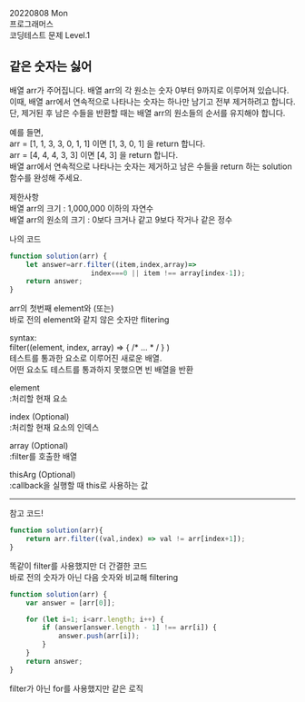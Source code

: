 20220808 Mon   
프로그래머스   
코딩테스트 문제 Level.1   

같은 숫자는 싫어
---
배열 arr가 주어집니다. 배열 arr의 각 원소는 숫자 0부터 9까지로 이루어져 있습니다.   
이때, 배열 arr에서 연속적으로 나타나는 숫자는 하나만 남기고 전부 제거하려고 합니다.   
단, 제거된 후 남은 수들을 반환할 때는 배열 arr의 원소들의 순서를 유지해야 합니다.   

예를 들면,   
arr = [1, 1, 3, 3, 0, 1, 1] 이면 [1, 3, 0, 1] 을 return 합니다.   
arr = [4, 4, 4, 3, 3] 이면 [4, 3] 을 return 합니다.   
배열 arr에서 연속적으로 나타나는 숫자는 제거하고 남은 수들을 return 하는 solution 함수를 완성해 주세요.   

제한사항   
배열 arr의 크기 : 1,000,000 이하의 자연수   
배열 arr의 원소의 크기 : 0보다 크거나 같고 9보다 작거나 같은 정수   

나의 코드   
```jsx
function solution(arr) {
    let answer=arr.filter((item,index,array)=>
                    index===0 || item !== array[index-1]);
    return answer;
}
```
arr의 첫번째 element와 (또는)    
바로 전의 element와 같지 않은 숫자만 flitering   

syntax:   
filter((element, index, array) => { /* … * / } )   
테스트를 통과한 요소로 이루어진 새로운 배열.   
어떤 요소도 테스트를 통과하지 못했으면 빈 배열을 반환   

element   
:처리할 현재 요소   

index (Optional)   
:처리할 현재 요소의 인덱스   

array (Optional)   
:filter를 호출한 배열   

thisArg (Optional)   
:callback을 실행할 때 this로 사용하는 값   

***
참고 코드!
```jsx
function solution(arr){
    return arr.filter((val,index) => val != arr[index+1]);
}
```
똑같이 filter를 사용했지만 더 간결한 코드   
바로 전의 숫자가 아닌 다음 숫자와 비교해 filtering   

```jsx
function solution(arr) {
    var answer = [arr[0]];

    for (let i=1; i<arr.length; i++) {
        if (answer[answer.length - 1] !== arr[i]) {
            answer.push(arr[i]);
        }
    }
    return answer;
}
```
filter가 아닌 for를 사용했지만 같은 로직






